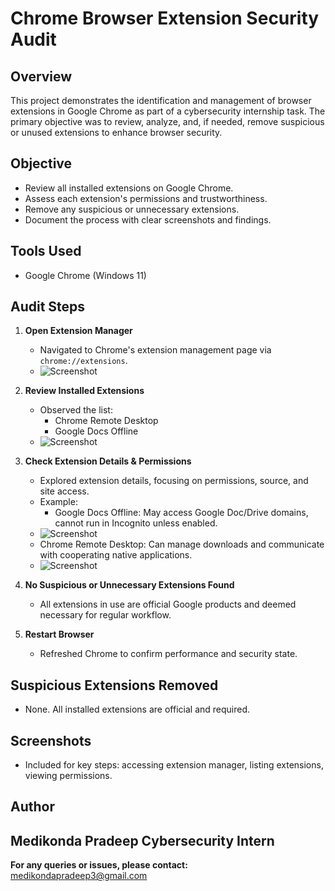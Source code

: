 # Chrome Browser Extension Security Audit

## Overview
This project demonstrates the identification and management of browser extensions in Google Chrome as part of a cybersecurity internship task. The primary objective was to review, analyze, and, if needed, remove suspicious or unused extensions to enhance browser security.

## Objective
- Review all installed extensions on Google Chrome.
- Assess each extension's permissions and trustworthiness.
- Remove any suspicious or unnecessary extensions.
- Document the process with clear screenshots and findings.

## Tools Used
- Google Chrome (Windows 11)

## Audit Steps

1. **Open Extension Manager**
   - Navigated to Chrome's extension management page via `chrome://extensions`.
   - ![Screenshot](Screenshot-40.jpg) 

2. **Review Installed Extensions**
   - Observed the list:  
     - Chrome Remote Desktop  
     - Google Docs Offline  
   - ![Screenshot](Screenshot-41.jpg) 

3. **Check Extension Details & Permissions**
   - Explored extension details, focusing on permissions, source, and site access.
   - Example:  
     - Google Docs Offline: May access Google Doc/Drive domains, cannot run in Incognito unless enabled.
   - ![Screenshot](Screenshot-43.jpg)
   - Chrome Remote Desktop: Can manage downloads and communicate with cooperating native applications.
   - ![Screenshot](Screenshot-42.jpg) 

4. **No Suspicious or Unnecessary Extensions Found**
   - All extensions in use are official Google products and deemed necessary for regular workflow.

5. **Restart Browser**
   - Refreshed Chrome to confirm performance and security state.

## Suspicious Extensions Removed
- None. All installed extensions are official and required.

## Screenshots
- Included for key steps: accessing extension manager, listing extensions, viewing permissions.

## Author
Medikonda Pradeep 
Cybersecurity Intern
---

**For any queries or issues, please contact:**  
medikondapradeep3@gmail.com
